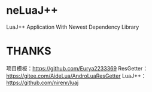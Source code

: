 # neLuaJ++
LuaJ++ Application With Newest Dependency Library
# THANKS
项目模板：https://github.com/Eurya2233369
ResGetter：https://gitee.com/AideLua/AndroLuaResGetter
LuaJ++：https://github.com/nirenr/luaj
